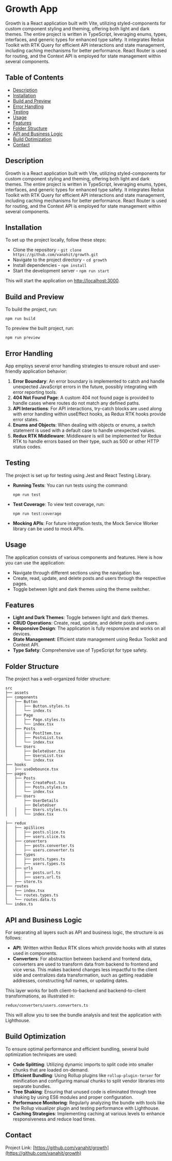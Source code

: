 # **Growth App**

Growth is a React application built with Vite, utilizing styled-components for custom component styling and theming,
offering both light and dark themes. The entire project is written in TypeScript, leveraging enums, types, interfaces,
and generic types for enhanced type safety. It integrates Redux Toolkit with RTK Query for efficient API interactions and state management,
including caching mechanisms for better performance.
React Router is used for routing, and the Context API is employed for state management within several components.

## Table of Contents
- [Description](#description)
- [Installation](#installation)
- [Build and Preview](#build-and-preview)
- [Error Handling](#error-handling)
- [Testing](#testing)
- [Usage](#usage)
- [Features](#features)
- [Folder Structure](#folder-structure)
- [API and Business Logic](#api-and-business-logic)
- [Build Optimization](#build-optimization)
- [Contact](#contact)

## Description

Growth is a React application built with Vite, utilizing styled-components for custom component styling and theming, offering both light and dark themes. The entire project is written in TypeScript, leveraging enums, types, interfaces, and generic types for enhanced type safety. It integrates Redux Toolkit with RTK Query for efficient API interactions and state management, including caching mechanisms for better performance. React Router is used for routing, and the Context API is employed for state management within several components.

## Installation

To set up the project locally, follow these steps:

* Clone the repository - `git clone https://github.com/vanahit/growth.git`
* Navigate to the project directory - `cd growth`
* Install dependencies - `npm install`
* Start the development server - `npm run start`

This will start the application on [http://localhost:3000](http://localhost:3000).

## Build and Preview

To build the project, run:

```
npm run build
```

To preview the built project, run:

```
npm run preview
```

## Error Handling

App employs several error handling strategies to ensure robust and user-friendly application behavior:

1. **Error Boundary**: An error boundary is implemented to catch and handle unexpected JavaScript errors in the future, possibly integrating with error reporting tools.
2. **404 Not Found Page**: A custom 404 not found page is provided to handle cases where routes do not match any defined paths.
3. **API Interactions**: For API interactions, try-catch blocks are used along with error handling within useEffect hooks, as Redux RTK hooks provide error states.
4. **Enums and Objects**: When dealing with objects or enums, a switch statement is used with a default case to handle unexpected values.
6. **Redux RTK Middleware**: Middleware is will be implemented for Redux RTK to handle errors based on their type, such as 500 or other HTTP status codes.

## Testing

The project is set up for testing using Jest and React Testing Library.

- **Running Tests**: You can run tests using the command:
  ```
  npm run test
  ```
- **Test Coverage**: To view test coverage, run:
  ```
  npm run test:coverage
  ```
- **Mocking APIs**: For future integration tests, the Mock Service Worker library can be used to mock APIs.

## Usage

The application consists of various components and features. Here is how you can use the application:

* Navigate through different sections using the navigation bar.
* Create, read, update, and delete posts and users through the respective pages.
* Toggle between light and dark themes using the theme switcher.

## Features

* **Light and Dark Themes**: Toggle between light and dark themes.
* **CRUD Operations**: Create, read, update, and delete posts and users.
* **Responsive Design**: The application is fully responsive and works on all devices.
* **State Management**: Efficient state management using Redux Toolkit and Context API.
* **Type Safety**: Comprehensive use of TypeScript for type safety.

## Folder Structure

The project has a well-organized folder structure:

```
src
├── assets
├── components
│   ├── Button
│   │   ├── Button.styles.ts
│   │   └── index.ts
│   ├── Page
│   │   ├── Page.styles.ts
│   │   └── index.tsx
│   ├── Posts
│   │   ├── PostItem.tsx
│   │   ├── PostsList.tsx
│   │   └── index.tsx
│   └── Users
│       ├── DeleteUser.tsx
│       ├── UsersList.tsx
│       └── index.tsx
├── hooks
│   ├── useDebounce.tsx
├── pages
│   ├── Posts
│   │   ├── CreatePost.tsx
│   │   ├── Posts.styles.ts
│   │   └── index.tsx
│   ├── Users
│       ├── UserDetails
│       ├── DeleteUser
│   │   ├── Users.styles.ts
│   │   └── index.tsx

├── redux
│   ├── apiSlices
│   │   ├── posts.slice.ts
│   │   ├── users.slice.ts
│   ├── converters
│   │   ├── posts.converter.ts
│   │   ├── users.converter.ts
│   ├── types
│   │   ├── posts.types.ts
│   │   ├── users.types.ts
│   ├── urls
│   │   ├── posts.url.ts
│   │   ├── users.url.ts
│   ├── store.ts
├── routes
│   ├── index.tsx
│   └── routes.types.ts
│   └── routes.data.ts
└── index.ts
```

## API and Business Logic

For separating all layers such as API and business logic, the structure is as follows:

* **API**: Written within Redux RTK slices which provide hooks with all states used in components.
* **Converters**: For abstraction between backend and frontend data, converters are used to transform data from backend to frontend and vice versa. This makes backend changes less impactful to the client side and centralizes data transformation, such as getting readable addresses, constructing full names, or updating dates.

This layer works for both client-to-backend and backend-to-client transformations, as illustrated in:

```
redux/converters/users.converters.ts
```

This will allow you to see the bundle analysis and test the application with Lighthouse.

## Build Optimization

To ensure optimal performance and efficient bundling, several build optimization techniques are used:

* **Code Splitting**: Utilizing dynamic imports to split code into smaller chunks that are loaded on-demand.
* **Efficient Bundling**: Using Rollup plugins like `rollup-plugin-terser` for minification and configuring manual chunks to split vendor libraries into separate bundles.
* **Tree Shaking**: Ensuring that unused code is eliminated through tree shaking by using ES6 modules and proper configuration.
* **Performance Monitoring**: Regularly analyzing the bundle with tools like the Rollup visualizer plugin and testing performance with Lighthouse.
* **Caching Strategies**: Implementing caching at various levels to enhance responsiveness and reduce load times.

## Contact

Project Link: [https://github.com/vanahit/growth](https://github.com/vanahit/growth)

